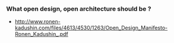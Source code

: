 ### What open design, open architecture should be ?

* http://www.ronen-kadushin.com/files/4613/4530/1263/Open_Design_Manifesto-Ronen_Kadushin_.pdf
